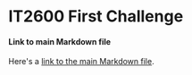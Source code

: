 # IT2600 First Challenge

#### Link to main Markdown file

Here's a [link to the main Markdown file](IT2600FirstChallenge.md "to the README").
